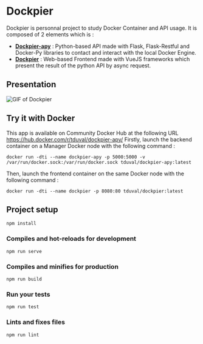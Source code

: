 # Dockpier
Dockpier is personnal project to study Docker Container and API usage.
It is composed of 2 elements which is :
- [**Dockpier-apy**](https://github.com/tduval/Dockpier-apy) : Python-based API made with Flask, Flask-Restful and Docker-Py libraries to contact and interact with the local Docker Engine.
- [**Dockpier**](https://github.com/tduval/Dockpier) : Web-based Frontend made with VueJS frameworks which present the result of the python API by async request.

## Presentation
![GIF of Dockpier](https://github.com/tduval/Dockpier/blob/master/Dockpier-presentation.gif)

## Try it with Docker
This app is available on Community Docker Hub at the following URL https://hub.docker.com/r/tduval/dockpier-apy/
Firstly, launch the backend container on a Manager Docker node with the following command :
```
docker run -dti --name dockpier-apy -p 5000:5000 -v /var/run/docker.sock:/var/run/docker.sock tduval/dockpier-apy:latest
```
Then, launch the frontend container on the same Docker node with the following command :
```
docker run -dti --name dockpier -p 8080:80 tduval/dockpier:latest
```

## Project setup
```
npm install
```

### Compiles and hot-reloads for development
```
npm run serve
```

### Compiles and minifies for production
```
npm run build
```

### Run your tests
```
npm run test
```

### Lints and fixes files
```
npm run lint
```
